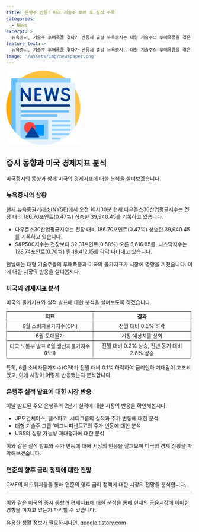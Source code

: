 ```yaml
---
title: 은행주 반등! 미국 기술주 투매 후 실적 주목
categories:
  - News
excerpt: >
  뉴욕증시, 기술주 투매폭풍 겪다가 반등세 출발 뉴욕증시는 대형 기술주의 투매폭풍을 겪은 끝에 반등세로 출발했다. 주요 은행주 실적 발표에 주목하며, 다우존스30산업평균지수는 186.70포인트(0.47%) 상승한 39,940.45를 기록했고, S&P500지수와 나스닥지수도 상승했다. 전날의 기묘한 하루를 겪은 뉴욕증시에서는 금리 인하 기대감과 뜻밖의 섹터 로테이션이 관심을 끌었다. 이어서, 주요 은행주 실적 발표와 6월 도매 물가에 대한 시장의 관심이 집중되고 있다. 양대 상업은행들의 2분기 실적은 시장 예상을 상회하는 경과를 보였지만, 주가는 다소 약세를 보였다. 대형 기술주 그룹 매그니피센트7은 대부분 회복세를 보였으며, 러셀2000지수도 상승했다. 경제와 시장에 대한 여전한 낙관적 전망과 함께, 물가상승률 둔화 및 견조한 고용시장 추세 등의 변화에 대한 민감도도 존재한다. 이와 더불어, 연준의 9월 금리인하 가능성을 근거로 한 시장의 움직임은 주목할 만하다. 유럽증시와 국제 유가도 상승세를 보였다.
feature_text: >
  뉴욕증시, 기술주 투매폭풍 겪다가 반등세 출발 뉴욕증시는 대형 기술주의 투매폭풍을 겪은 끝에 반등세로 출발했다. 주요 은행주 실적 발표에 주목하며, 다우존스30산업평균지수는 186.70포인트(0.47%) 상승한 39,940.45를 기록했고, S&P500지수와 나스닥지수도 상승했다. 전날의 기묘한 하루를 겪은 뉴욕증시에서는 금리 인하 기대감과 뜻밖의 섹터 로테이션이 관심을 끌었다. 이어서, 주요 은행주 실적 발표와 6월 도매 물가에 대한 시장의 관심이 집중되고 있다. 양대 상업은행들의 2분기 실적은 시장 예상을 상회하는 경과를 보였지만, 주가는 다소 약세를 보였다. 대형 기술주 그룹 매그니피센트7은 대부분 회복세를 보였으며, 러셀2000지수도 상승했다. 경제와 시장에 대한 여전한 낙관적 전망과 함께, 물가상승률 둔화 및 견조한 고용시장 추세 등의 변화에 대한 민감도도 존재한다. 이와 더불어, 연준의 9월 금리인하 가능성을 근거로 한 시장의 움직임은 주목할 만하다. 유럽증시와 국제 유가도 상승세를 보였다.
image: '/assets/img/newspaper.png'
---
```


<p><img src="/assets/img/newspaper.png" alt="kimp 속보" /></p>

<h2 data-ke-size="size26">증시 동향과 미국 경제지표 분석</h2>

<p data-ke-size="size16">미국증시의 동향과 함께 미국의 경제지표에 대한 분석을 살펴보겠습니다.</p>

<h3 data-ke-size="size24">뉴욕증시의 상황</h3>

<p data-ke-size="size16">현재 뉴욕증권거래소(NYSE)에서 오전 10시30분 현재 다우존스30산업평균지수는 전장 대비 186.70포인트(0.47%) 상승한 39,940.45를 기록하고 있습니다.</p>

<ul>
<li>다우존스30산업평균지수는 전장 대비 186.70포인트(0.47%) 상승한 39,940.45를 기록하고 있습니다.</li>
<li>S&P500지수는 전장보다 32.31포인트(0.58%) 오른 5,616.85를, 나스닥지수는 128.74포인트(0.70%) 뛴 18,412.15를 각각 나타내고 있습니다.</li>
</ul>

<p data-ke-size="size16">전날에는 대형 기술주들의 투매폭풍과 미국의 물가지표가 시장에 영향을 끼쳤습니다. 이에 대한 시장의 반응을 살펴봅시다.</p>

<h3 data-ke-size="size24">미국의 경제지표 분석</h3>

<p data-ke-size="size16">미국의 물가지표와 실적 발표에 대한 분석을 살펴보도록 하겠습니다.</p>

<table border="1" cellpadding="1" cellspacing="1" style="width: 500px;">
<tbody>
<tr>
<td style="text-align: center; height: 17px;"><b>지표</b></td>
<td style="text-align: center; height: 17px;"><b>결과</b></td>
</tr>
<tr>
<td style="text-align: center; height: 17px;">6월 소비자물가지수(CPI)</td>
<td style="text-align: center; height: 17px;">전월 대비 0.1% 하락</td>
</tr>
<tr>
<td style="text-align: center; height: 17px;">6월 도매물가</td>
<td style="text-align: center; height: 17px;">시장 예상치를 상회</td>
</tr>
<tr>
<td style="text-align: center; height: 17px;">미국 노동부 발표 6월 생산자물가지수(PPI)</td>
<td style="text-align: center; height: 17px;">전월 대비 0.2% 상승, 전년 동기 대비 2.6% 상승</td>
</tr>
</tbody>
</table>

<p data-ke-size="size16">특히, 6월 소비자물가지수(CPI)가 전월 대비 0.1% 하락하여 금리인하 기대감이 고조되었고, 이에 시장이 어떻게 반응했는지 분석합니다.</p>

<h3 data-ke-size="size24">은행주 실적 발표에 대한 시장 반응</h3>

<p data-ke-size="size16">이날 발표된 주요 은행주의 2분기 실적에 대한 시장의 반응을 확인해봅시다.</p>

<ul>
<li>JP모건체이스, 웰스파고, 시티그룹의 실적과 주가 변동에 대한 분석</li>
<li>대형 기술주 그룹 '매그니피센트7'의 주가 변동에 대한 분석</li>
<li>UBS의 성장 가능성 과대평가에 대한 분석</li>
</ul>

<p data-ke-size="size16">이와 같은 실적 발표와 주가 변동에 대해 시장의 반응을 살펴보며 미국의 경제 상황을 파악해보겠습니다.</p>

<h3 data-ke-size="size24">연준의 향후 금리 정책에 대한 전망</h3>

<p data-ke-size="size16">CME의 페드워치툴을 통해 연준의 향후 금리 정책에 대한 시장의 전망을 분석합니다.</p>

<hr>

<p>이와 같은 미국의 증시 동향과 경제지표에 대한 분석을 통해 현재의 금융시장에 어떠한 영향을 미치고 있는지 파악할 수 있습니다.</p>
유용한 생활 정보가 필요하시다면, <a href="https://qoogle.tistory.com" rel="dofollow">qoogle.tistory.com</a>


